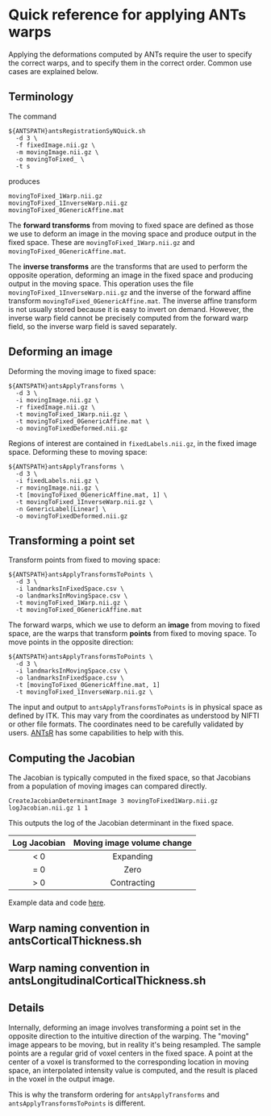 # Quick reference for applying ANTs warps

Applying the deformations computed by ANTs require the user to specify the correct warps, and to specify them in the correct order. Common use cases are explained below.

## Terminology

The command

```
${ANTSPATH}antsRegistrationSyNQuick.sh 
  -d 3 \
  -f fixedImage.nii.gz \
  -m movingImage.nii.gz \
  -o movingToFixed_ \
  -t s 
```

produces 

```
movingToFixed_1Warp.nii.gz
movingToFixed_1InverseWarp.nii.gz
movingToFixed_0GenericAffine.mat
```

The **forward transforms** from moving to fixed space are defined as those we use to deform an image in the moving space and produce output in the fixed space. These are `movingToFixed_1Warp.nii.gz` and `movingToFixed_0GenericAffine.mat`.

The **inverse transforms** are the transforms that are used to perform the opposite operation, deforming an image in the fixed space and producing output in the moving space. This operation uses the file `movingToFixed_1InverseWarp.nii.gz` and the inverse of the forward affine transform `movingToFixed_0GenericAffine.mat`. The inverse affine transform is not usually stored because it is easy to invert on demand. However, the inverse warp field cannot be precisely computed from the forward warp field, so the inverse warp field is saved separately.


## Deforming an image

Deforming the moving image to fixed space:

```
${ANTSPATH}antsApplyTransforms \
  -d 3 \
  -i movingImage.nii.gz \   
  -r fixedImage.nii.gz \   
  -t movingToFixed_1Warp.nii.gz \
  -t movingToFixed_0GenericAffine.mat \   
  -o movingToFixedDeformed.nii.gz
```

Regions of interest are contained in `fixedLabels.nii.gz`, in the fixed image space. Deforming these to moving space:

```
${ANTSPATH}antsApplyTransforms \
  -d 3 \
  -i fixedLabels.nii.gz \
  -r movingImage.nii.gz \   
  -t [movingToFixed_0GenericAffine.mat, 1] \   
  -t movingToFixed_1InverseWarp.nii.gz \
  -n GenericLabel[Linear] \
  -o movingToFixedDeformed.nii.gz
```

## Transforming a point set

Transform points from fixed to moving space:

```
${ANTSPATH}antsApplyTransformsToPoints \
  -d 3 \
  -i landmarksInFixedSpace.csv \
  -o landmarksInMovingSpace.csv \
  -t movingToFixed_1Warp.nii.gz \
  -t movingToFixed_0GenericAffine.mat 
```

The forward warps, which we use to deform an **image** from moving to fixed space, are the warps that transform **points** from fixed to moving space. To move points in the opposite direction:

```
${ANTSPATH}antsApplyTransformsToPoints \
  -d 3 \
  -i landmarksInMovingSpace.csv \
  -o landmarksInFixedSpace.csv \
  -t [movingToFixed_0GenericAffine.mat, 1]
  -t movingToFixed_1InverseWarp.nii.gz \
```

The input and output to `antsApplyTransformsToPoints` is in physical space as defined by ITK. This may vary from the coordinates as understood by NIFTI or other file formats. The coordinates need to be carefully validated by users. [ANTsR](https://github.com/ANTsX/ANTsR/wiki/MNI-Coordinates-in-ANTsR-(and-ANTs)) has some capabilities to help with this.


## Computing the Jacobian

The Jacobian is typically computed in the fixed space, so that Jacobians from a population of moving images can compared directly.

```
CreateJacobianDeterminantImage 3 movingToFixed1Warp.nii.gz logJacobian.nii.gz 1 1
```

This outputs the log of the Jacobian determinant in the fixed space. 

| Log Jacobian | Moving image volume change | 
|    :---:     |     :---:                  | 
|     < 0      | Expanding                  | 
|     = 0      | Zero                       |
|     > 0      | Contracting                |
 
Example data and code [here](https://github.com/cookpa/jacobianExample).


## Warp naming convention in antsCorticalThickness.sh 


## Warp naming convention in antsLongitudinalCorticalThickness.sh 


## Details 

Internally, deforming an image involves transforming a point set in the opposite direction to the intuitive direction of the warping. The "moving" image appears to be moving, but in reality it's being resampled. The sample points are a regular grid of voxel centers in the fixed space. A point at the center of a voxel is transformed to the corresponding location in moving space, an interpolated intensity value is computed, and the result is placed in the voxel in the output image. 

This is why the transform ordering for `antsApplyTransforms` and `antsApplyTransformsToPoints` is different.